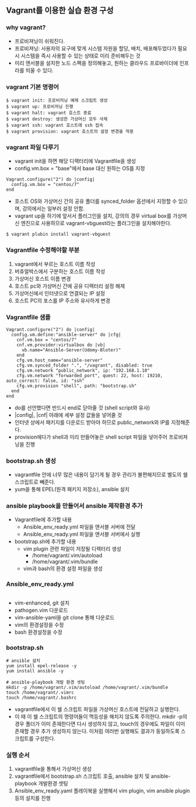 ## Vagrant를 이용한 실습 환경 구성
### why vagrant?
- 프로비져닝이 쉬워진다.
- 프로비져닝: 사용자의 요구에 맞게 시스템 자원을 할당, 배치, 배포해두었다가 필요 시 시스템을 즉시 사용할 수 있는 상태로 미리 준비해두는 것
- 미리 앤서블을 설치한 노드 스펙을 정의해놓고, 원하는 클라우드 프로바이더에 인프라를 띄울 수 있다.

### vagrant 기본 명령어
```
$ vagrant init: 프로비저닝 예제 스크립트 생성
$ vagrant up: 프로비저닝 진행
$ vagrant halt: vagrant 호스트 종료
$ vagrant destroy: 생성한 가상머신 모두 삭제
$ vagrant ssh: vagrant 호스트에 ssh 접속
$ vagrant provision: vagrant 호스트의 설정 변경을 적용
```

### vagrant 파일 다루기
- vagrant init을 하면 해당 디렉터리에 Vagrantfile을 생성
- config.vm.box = "base"에서 base 대신 원하는 OS를 지정
```
Vagrant.configure("2") do |config|
  config.vm.box = "centos/7"
end
```
- 호스트 OS와 가상머신 간의 공유 폴더를 synced_folder 옵션에서 지정할 수 있으며, 강의에서는 일부러 설정 안함.
- vagrant up을 하기에 앞서서 플러그인을 설치, 강의의 경우 virtual box를 가상머신 엔진으로 사용하므로 vagrant-vbguest라는 플러그인을 설치해야한다.
```
$ vagrant plubin install vagrant-vbguest
```

### Vagrantfile 수정해야할 부분
1. vagrant에서 부르는 호스트 이름 작성
2. 버츄얼박스에서 구분하는 호스트 이름 작성
3. 가상머신 호스트 이름 변경
4. 호스트 pc와 가상머신 간에 공유 디렉터리 설정 해제
5. 가상머신에서 인터넷으로 연결되는 IP 설정
6. 호스트 PC의 포스를 IP 주소와 유사하게 변경

### Vagrantfile 샘플
```
Vagrant.configure("2") do |config|
  config.vm.define:"ansible-server" do |cfg|
    cnf.vm.box = "centos/7"
    cnf.vm.provider:virtualbox do |vb|
      vb.name="Ansible-Server(Udemy-Bloter)"
    end
    cfg.vm.host_name="ansible-server"
    cfg.vm.synced_folder ".", "/vagrant", disabled: true
    cfg.vm.network "public_network", ip: "192.168.1.10"
    cfg.vm.network "forwarded_port", quest: 22, host: 19210, auto_correct: false, id: "ssh"
    cfg.vm.provision "shell", path: "bootstrap.sh"
  end
end
```
- do를 선언했다면 반드시 end로 닫아줄 것 (shell script와 유사)
- |config|, |cnf| 아래에 세부 설정 값들을 넣어줄 것
- 인터넷 상에서 패키지를 다운로드 받아야 하므로 public_network와 IP를 지정해준다.
- provision에다가 shell과 미리 만들어놓은 shell script 파일을 넣어주어 프로비져닝을 진행


### bootstrap.sh 생성
- vagrantfile 안에 너무 많은 내용이 담기게 될 경우 관리가 불편해지므로 별도의 쉘 스크립트로 빼준다.
- yum을 통해 EPEL(원격 패키지 저장소), ansible 설치

### ansible playbook을 만들어서 ansible 제작환경 추가
- Vagrantfile에 추가할 내용
  - Ansible_env_ready.yml 파일을 앤서블 서버에 전달
  - Ansible_env_ready.yml 파일을 앤서블 서버에서 실행
- bootstrap.sh에 추가할 내용
  - vim plugin 관련 파일이 저장될 디렉터리 생성
    - /home/vagrant/.vim/autoload
    - /home/vagrant/.vim/bundle
  - vim과 bash의 환경 설정 파일을 생성

### Ansible_env_ready.yml
```

```
- vim-enhanced, git 설치
- pathogen.vim 다운로드
- vim-ansible-yaml을 git clone 통해 다운로드
- vim의 환경설정을 수정
- bash 환경설정을 수정

### bootstrap.sh
```
# ansible 설치
yum install epel-release -y
yum install ansible -y

# ansible-playbook 개발 환경 셋팅
mkdir -p /home/vagrant/.vim/autoload /home/vagrant/.vim/bundle
touch /home/vagrant/.vimrc
touch /home/vagrant/.bashrc
```
- vagrantfile에서 이 쉘 스크립트 파일을 가상머신 호스트에 전달하고 실행한다.
- 이 때 이 쉘 스크립트의 명령어들이 멱등성을 해치지 않도록 주의한다. mkdir -p의 경우 폴더가 이미 존재한다면 다시 생성하지 않고, touch의 경우에도 파일이 이미 존재할 경우 추가 생성하지 않는다. 이처럼 여러번 실행해도 결과가 동일하도록 스크립트를 구성한다.

### 실행 순서
1. vagrantfile을 통해서 가상머신 생성
2. vagrantfile에서 bootstrap.sh 스크립트 호출, ansible 설치 및 ansible-playbook 개발환경 셋팅
3. Ansible_env_ready.yaml 플레이북을 실행해서 vim plugin, vim ansible plugin 등의 설치를 진행
